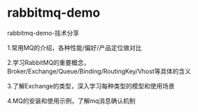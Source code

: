 # rabbitmq-demo
rabbitmq-demo-技术分享  

1.常用MQ的介绍，各种性能/偏好/产品定位做对比

2.学习RabbitMQ的重要概念，Broker/Exchange/Queue/Binding/RoutingKey/Vhost等具体的含义

3.了解Exchange的类型，深入学习每种类型的模型和使用场景

4.MQ的安装和使用示例，了解mq消息确认机制